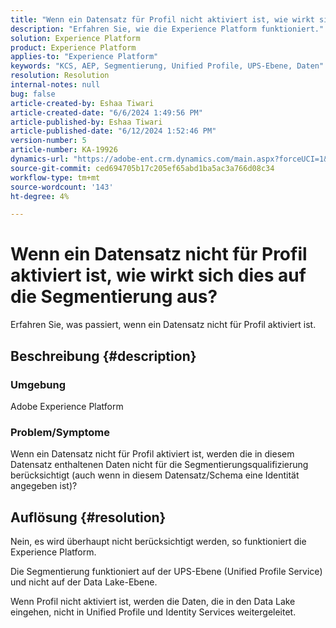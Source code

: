 ```yaml
---
title: "Wenn ein Datensatz für Profil nicht aktiviert ist, wie wirkt sich dies auf die Segmentierung aus?"
description: "Erfahren Sie, wie die Experience Platform funktioniert."
solution: Experience Platform
product: Experience Platform
applies-to: "Experience Platform"
keywords: "KCS, AEP, Segmentierung, Unified Profile, UPS-Ebene, Daten"
resolution: Resolution
internal-notes: null
bug: false
article-created-by: Eshaa Tiwari
article-created-date: "6/6/2024 1:49:56 PM"
article-published-by: Eshaa Tiwari
article-published-date: "6/12/2024 1:52:46 PM"
version-number: 5
article-number: KA-19926
dynamics-url: "https://adobe-ent.crm.dynamics.com/main.aspx?forceUCI=1&pagetype=entityrecord&etn=knowledgearticle&id=d14d60a7-0b24-ef11-840a-0022480bc6eb"
source-git-commit: ced694705b17c205ef65abd1ba5ac3a766d08c34
workflow-type: tm+mt
source-wordcount: '143'
ht-degree: 4%

---
```


# Wenn ein Datensatz nicht für Profil aktiviert ist, wie wirkt sich dies auf die Segmentierung aus?


Erfahren Sie, was passiert, wenn ein Datensatz nicht für Profil aktiviert ist.

## Beschreibung {#description}


### Umgebung

Adobe Experience Platform

### Problem/Symptome

Wenn ein Datensatz nicht für Profil aktiviert ist, werden die in diesem Datensatz enthaltenen Daten nicht für die Segmentierungsqualifizierung berücksichtigt (auch wenn in diesem Datensatz/Schema eine Identität angegeben ist)?


## Auflösung {#resolution}


Nein, es wird überhaupt nicht berücksichtigt werden, so funktioniert die Experience Platform.

Die Segmentierung funktioniert auf der UPS-Ebene (Unified Profile Service) und nicht auf der Data Lake-Ebene.

Wenn Profil nicht aktiviert ist, werden die Daten, die in den Data Lake eingehen, nicht in Unified Profile und Identity Services weitergeleitet.
